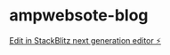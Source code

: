 # ampwebsote-blog

[Edit in StackBlitz next generation editor ⚡️](https://stackblitz.com/~/github.com/hafidzlmao/ampwebsote-blog)